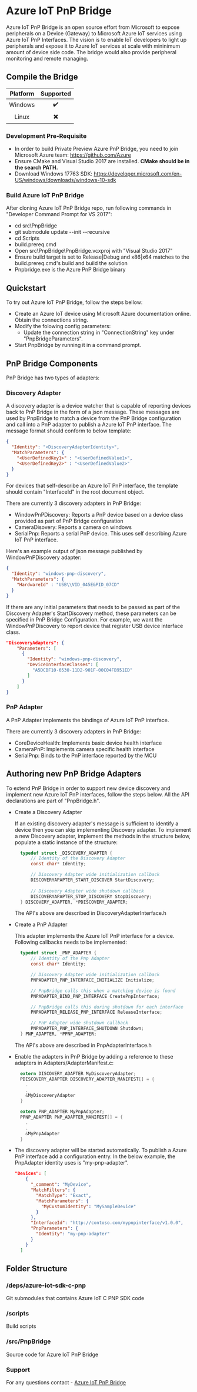 # Azure IoT PnP Bridge

Azure IoT PnP Bridge is an open source effort from Microsoft to expose peripherals on a Device (Gateway) to Microsoft Azure IoT services using Azure IoT PnP Interfaces. The vision is to enable IoT developers to light up peripherals and expose it to Azure IoT services at scale with mininimum amount of device side code. The bridge would also provide peripheral monitoring and remote managing.

## Compile the Bridge

| Platform | Supported |
| :-----------: | :-----------: |
| Windows |  :heavy_check_mark: |
| Linux | :heavy_multiplication_x: |

### Development Pre-Requisite
* In order to build Private Preview Azure PnP Bridge, you need to join Microsoft Azure team: https://github.com/Azure
* Ensure CMake and Visual Studio 2017 are installed. **CMake should be in the search PATH.**
* Download Windows 17763 SDK: https://developer.microsoft.com/en-US/windows/downloads/windows-10-sdk

### Build Azure IoT PnP Bridge

After cloning Azure IoT PnP Bridge repo, run following commands in "Developer Command Prompt for VS 2017":
  * cd src\PnpBridge
  * git submodule update --init --recursive 
  * cd Scripts
  * build.prereq.cmd
  * Open src\PnpBridge\PnpBridge.vcxproj with "Visual Studio 2017"
  * Ensure build target is set to Release|Debug and x86|x64 matches to the build.prereq.cmd's build and build the solution
  * Pnpbridge.exe is the Azure PnP Bridge binary

## Quickstart

To try out Azure IoT PnP Bridge, follow the steps bellow:

* Create an Azure IoT device using Microsoft Azure documentation online. Obtain the connections string.
* Modify the folowing config parameters:
  * Update the connection string in "ConnectionString" key under "PnpBridgeParameters".
* Start PnpBridge by running it in a command prompt.

## PnP Bridge Components

PnP Bridge has two types of adapters:

### Discovery Adapter

A discovery adapter is a device watcher that is capable of reporting devices back to PnP Bridge in the form of a json message. These messages are used by PnpBridge to match a device from the PnP Bridge configuration and call into a PnP adapter to publish a Azure IoT PnP interface.
The message format should conform to below template:

```JSON
{
  "Identity": "<DiscoveryAdapterIdentity>",
  "MatchParameters": {
    "<UserDefinedKey1>" : "<UserDefinedValue1>",
    "<UserDefinedKey2>" : "<UserDefinedValue2>"
  }
}
```

For devices that self-describe an Azure IoT PnP interface, the template should contain "InterfaceId" in the root document object.

There are currently 3 discovery adapters in PnP Bridge:

* WindowPnPDiscovery: Reports a PnP device based on a device class provided as part of PnP Bridge configuration
* CameraDisovery: Reports a camera on windows
* SerialPnp: Reports a serial PnP device. This uses self describing Azure IoT PnP interface.

Here's an example output of json message published by WindowPnPDiscovery adapter:

```JSON
{
  "Identity": "windows-pnp-discovery",
  "MatchParameters": {
    "HardwareId" : "USB\\VID_045E&PID_07CD"
  }
}
```

If there are any initial parameters that needs to be passed as part of the Discovery Adapter's StartDiscovery method, these parameters can be specified in PnP Bridge Configuration. For example, we want the WindowPnPDiscovery to report device that register USB device interface class.

```JSON
"DiscoveryAdapters": {
    "Parameters": [
      {
        "Identity": "windows-pnp-discovery",
        "DeviceInterfaceClasses": [
          "A5DCBF10-6530-11D2-901F-00C04FB951ED"
        ]
      }
    ]
}
```

### PnP Adapter

A PnP Adapter implements the bindings of Azure IoT PnP interface. 

There are currently 3 discovery adapters in PnP Bridge:

* CoreDeviceHealth: Implements basic device health interface
* CameraPnP: Implements camera specific health interface
* SerialPnp: Binds to the PnP interface reported by the MCU

## Authoring new PnP Bridge Adapters

To extend PnP Bridge in order to support new device discovery and implement new Azure IoT PnP interfaces, follow the steps below. All the API declarations are part of "PnpBridge.h". 

* Create a Discovery Adapter

  If an existing discovery adapter's message is sufficient to identify a device then you can skip implementing Discovery adapter. To implement a new Discovery adapter, implement the methods in the structure below, populate a static instance of the structure:

  ```C
    typedef struct _DISCOVERY_ADAPTER {
        // Identity of the Discovery Adapter
        const char* Identity;

        // Discovery Adapter wide initialization callback
        DISCOVERYAPAPTER_START_DISCOVER StartDiscovery;
        
        // Discovery Adapter wide shutdown callback
        DISCOVERYAPAPTER_STOP_DISCOVERY StopDiscovery;
    } DISCOVERY_ADAPTER, *PDISCOVERY_ADAPTER;
  ```

  The API's above are described in DiscoveryAdapterInterface.h

* Create a PnP Adapter

  This adapter implements the Azure IoT PnP interface for a device. Following callbacks needs to be implemented:

  ```C
    typedef struct _PNP_ADAPTER {
        // Identity of the Pnp Adapter
        const char* Identity;

        // Discovery Adapter wide initialization callback 
        PNPADAPTER_PNP_INTERFACE_INITIALIZE Initialize;

        // PnpBridge calls this when a matching device is found
        PNPADAPTER_BIND_PNP_INTERFACE CreatePnpInterface;

        // PnpBridge calls this during shutdown for each interface
        PNPADAPTER_RELEASE_PNP_INTERFACE ReleaseInterface;

        // PnP Adapter wide shutdown callback
        PNPADAPTER_PNP_INTERFACE_SHUTDOWN Shutdown;
    } PNP_ADAPTER, *PPNP_ADAPTER;
  ```

  The API's above are described in PnpAdapterInterface.h

* Enable the adapters in PnP Bridge by adding a reference to these adapters in Adapters/AdapterManifest.c:

  ```C
    extern DISCOVERY_ADAPTER MyDiscoveryAdapter;
    PDISCOVERY_ADAPTER DISCOVERY_ADAPTER_MANIFEST[] = {
      .
      .
      &MyDiscoveryAdapter
    }

    extern PNP_ADAPTER MyPnpAdapter;
    PPNP_ADAPTER PNP_ADAPTER_MANIFEST[] = {
      .
      .
      &MyPnpAdapter
    }
  ```

* The discovery adapter will be started automatically. To publish a Azure PnP interface add a configuration entry. In the below example, the PnpAdapter identity uses is "my-pnp-adapter".

  ```JSON
  "Devices": [
      {
        "_comment": "MyDevice",
        "MatchFilters": {
          "MatchType": "Exact",
          "MatchParameters": {
            "MyCustomIdentity": "MySampleDevice"
          }
        },
        "InterfaceId": "http://contoso.com/mypnpinterface/v1.0.0",
        "PnpParameters": {
          "Identity": "my-pnp-adapter"
        }
      }
    ]
  ```



## Folder Structure

### /deps/azure-iot-sdk-c-pnp

Git submodules that contains Azure IoT C PNP SDK code

### /scripts

Build scripts

### /src/PnpBridge

Source code for Azure IoT PnP Bridge

### Support

For any questions contact - [Azure IoT PnP Bridge](mailto:bf1dde55.microsoft.com@amer.teams.ms)

